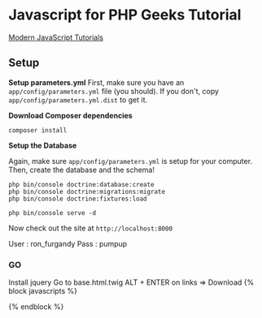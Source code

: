 Javascript for PHP Geeks Tutorial
=================================
 [Modern JavaScript Tutorials](http://knpuniversity.com/tracks/javascript#modern-javascript)

## Setup
**Setup parameters.yml**
First, make sure you have an `app/config/parameters.yml`
file (you should). If you don't, copy `app/config/parameters.yml.dist`
to get it.


**Download Composer dependencies**
```
composer install
```

**Setup the Database**

Again, make sure `app/config/parameters.yml` is setup
for your computer. Then, create the database and the
schema!

```
php bin/console doctrine:database:create
php bin/console doctrine:migrations:migrate
php bin/console doctrine:fixtures:load
```

```
php bin/console serve -d
```

Now check out the site at `http://localhost:8000`

User : ron_furgandy
Pass : pumpup

### GO ###
Install jquery
Go to base.html.twig 
ALT + ENTER on links => Download
{% block javascripts %}
<script src="https://code.jquery.com/jquery-3.1.1.min.js" integrity="sha256-hVVnYaiADRTO2PzUGmuLJr8BLUSjGIZsDYGmIJLv2b8=" crossorigin="anonymous"></script>
<script src="https://maxcdn.bootstrapcdn.com/bootstrap/3.3.7/js/bootstrap.min.js" integrity="sha384-Tc5IQib027qvyjSMfHjOMaLkfuWVxZxUPnCJA7l2mCWNIpG9mGCD8wGNIcPD7Txa" crossorigin="anonymous"></script>
{% endblock %}